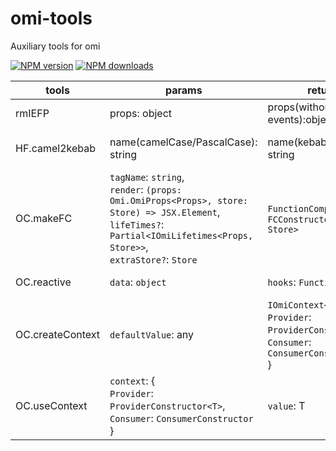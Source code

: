 # omi-tools

Auxiliary tools for omi

[![NPM version](https://img.shields.io/npm/v/omi-tools?color=%23007acc&style=flat-square)](https://npmjs.org/package/omi-tools)
[![NPM downloads](https://img.shields.io/npm/dt/omi-tools?style=flat-square)](https://npmjs.org/package/omi-tools)

| tools            | params                                                                                                                                                                            | returns                                                                                                 | desc                                            |
| ---------------- | --------------------------------------------------------------------------------------------------------------------------------------------------------------------------------- | ------------------------------------------------------------------------------------------------------- | ----------------------------------------------- |
| rmIEFP           | props: object                                                                                                                                                                     | props(without internal events):object                                                                   | remove internal events from props               |
| HF.camel2kebab   | name(camelCase/PascalCase): string                                                                                                                                                | name(kebabCase): string                                                                                 | convert camelCase or PascalCase to kebabCase    |
| OC.makeFC        | `tagName`: `string`,<br>`render`: `(props: Omi.OmiProps<Props>, store: Store) => JSX.Element`,<br>`lifeTimes?`: `Partial<IOmiLifetimes<Props, Store>>`,<br>`extraStore?`: `Store` | `FunctionComponent`: `FCConstructor<Props, Store>`                                                      | generate a functional component element         |
| OC.reactive      | `data`: `object`                                                                                                                                                                  | `hooks`: `Function`                                                                                     | generate some reactive data                     |
| OC.createContext | `defaultValue`: any                                                                                                                                                               | `IOmiContext<T>`: {<br>`Provider`: `ProviderConstructor<T>`, <br>`Consumer`: `ConsumerConstructor`<br>} | generate Provider/Consumer ComponentConstructor |
| OC.useContext    | `context`: {<br>`Provider`: `ProviderConstructor<T>`, <br>`Consumer`: `ConsumerConstructor`<br>}                                                                                  | `value`: T                                                                                              | Context Consumer Hooks                          |
